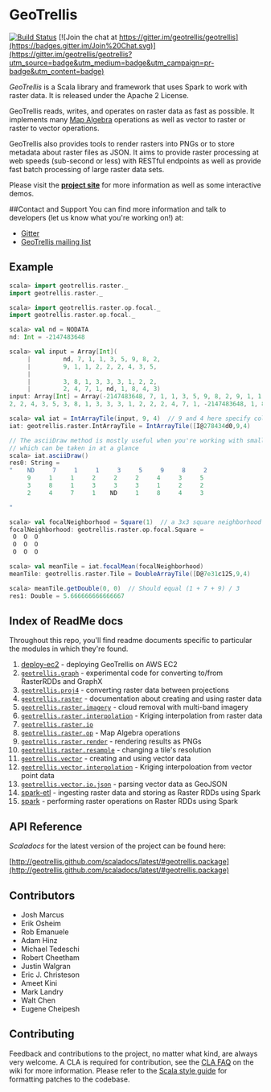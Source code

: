 # GeoTrellis

[![Build Status](https://api.travis-ci.org/geotrellis/geotrellis.png)](http://travis-ci.org/geotrellis/geotrellis) [![Join the chat at https://gitter.im/geotrellis/geotrellis](https://badges.gitter.im/Join%20Chat.svg)](https://gitter.im/geotrellis/geotrellis?utm_source=badge&utm_medium=badge&utm_campaign=pr-badge&utm_content=badge)

*GeoTrellis* is a Scala library and framework that uses Spark to work with raster data.  It is released under the Apache 2 License.

GeoTrellis reads, writes, and operates on raster data as fast as possible. It implements many [Map Algebra](http://en.wikipedia.org/wiki/Map_algebra) operations as well as vector to raster or raster to vector operations.

GeoTrellis also provides tools to render rasters into PNGs or to store metadata about raster files as JSON. It aims to provide raster processing at web speeds (sub-second or less) with RESTful endpoints as well as provide fast batch processing of large raster data sets.

Please visit the **[project site](http://geotrellis.io)** for more information as well as some interactive demos.


##Contact and Support
You can find more information and talk to developers (let us know what you're working on!) at:

  - [Gitter](https://gitter.im/geotrellis/geotrellis)
  - [GeoTrellis mailing list](https://groups.google.com/group/geotrellis-user)


## Example

```scala
scala> import geotrellis.raster._
import geotrellis.raster._

scala> import geotrellis.raster.op.focal._
import geotrellis.raster.op.focal._

scala> val nd = NODATA
nd: Int = -2147483648

scala> val input = Array[Int](
     |         nd, 7, 1, 1, 3, 5, 9, 8, 2,
     |         9, 1, 1, 2, 2, 2, 4, 3, 5,
     |
     |         3, 8, 1, 3, 3, 3, 1, 2, 2,
     |         2, 4, 7, 1, nd, 1, 8, 4, 3)
input: Array[Int] = Array(-2147483648, 7, 1, 1, 3, 5, 9, 8, 2, 9, 1, 1, 2, 
2, 2, 4, 3, 5, 3, 8, 1, 3, 3, 3, 1, 2, 2, 2, 4, 7, 1, -2147483648, 1, 8, 4, 3)

scala> val iat = IntArrayTile(input, 9, 4)  // 9 and 4 here specify columns and rows
iat: geotrellis.raster.IntArrayTile = IntArrayTile([I@278434d0,9,4)

// The asciiDraw method is mostly useful when you're working with small tiles
// which can be taken in at a glance
scala> iat.asciiDraw()
res0: String =
"    ND     7     1     1     3     5     9     8     2
     9     1     1     2     2     2     4     3     5
     3     8     1     3     3     3     1     2     2
     2     4     7     1    ND     1     8     4     3

"

scala> val focalNeighborhood = Square(1)  // a 3x3 square neighborhood
focalNeighborhood: geotrellis.raster.op.focal.Square =
 O  O  O
 O  O  O
 O  O  O

scala> val meanTile = iat.focalMean(focalNeighborhood)
meanTile: geotrellis.raster.Tile = DoubleArrayTile([D@7e31c125,9,4)

scala> meanTile.getDouble(0, 0)  // Should equal (1 + 7 + 9) / 3
res1: Double = 5.666666666666667
```

## Index of ReadMe docs
Throughout this repo, you'll find readme documents specific to particular the modules in which they're found.

1. [deploy-ec2](./scripts/deploy-ec2) - deploying GeoTrellis on AWS EC2
2. [`geotrellis.graph`](./graph) - experimental code for converting to/from RasterRDDs and GraphX
3. [`geotrellis.proj4`](./proj4/src/main/scala/geotrellis/proj4) - converting raster data between projections
4. [`geotrellis.raster`](./raster/src/main/scala/geotrellis/raster) - documentation about creating and using raster data
  1. [`geotrellis.raster.imagery`](./raster/src/main/scala/geotrellis/raster/imagery) - cloud removal with multi-band imagery
  2. [`geotrellis.raster.interpolation`](./raster/src/main/scala/geotrellis/raster/interpolation) - Kriging interpolation from raster data
  3. [`geotrellis.raster.io`](./raster/src/main/scala/geotrellis/raster/io)
  4. [`geotrellis.raster.op`](./raster/src/main/scala/geotrellis/raster/op) - Map Algebra operations
  5. [`geotrellis.raster.render`](./raster/src/main/scala/geotrellis/raster/render) - rendering results as PNGs
  6. [`geotrellis.raster.resample`](./raster/src/main/scala/geotrellis/raster/resample) - changing a tile's resolution
5. [`geotrellis.vector`](./vector/src/main/scala/geotrellis/vector) - creating and using vector data
  1. [`geotrellis.vector.interpolation`](./vector/src/main/scala/geotrellis/vector/interpolation) - Kriging interpoloation from vector point data
  2. [`geotrellis.vector.io.json`](./vector/src/main/scala/geotrellis/vector/io/json/) - parsing vector data as GeoJSON
6. [spark-etl](./spark-etl) - ingesting raster data and storing as Raster RDDs using Spark
7. [spark](./spark/op) - performing raster operations on Raster RDDs using Spark



## API Reference

*Scaladocs* for the latest version of the project can be found here:

[http://geotrellis.github.com/scaladocs/latest/#geotrellis.package](http://geotrellis.github.com/scaladocs/latest/#geotrellis.package)


## Contributors

 - Josh Marcus
 - Erik Osheim
 - Rob Emanuele
 - Adam Hinz
 - Michael Tedeschi
 - Robert Cheetham
 - Justin Walgran
 - Eric J. Christeson
 - Ameet Kini
 - Mark Landry
 - Walt Chen
 - Eugene Cheipesh

## Contributing

Feedback and contributions to the project, no matter what kind, are always very welcome. A CLA is required for contribution, see the [CLA FAQ](https://github.com/geotrellis/geotrellis/wiki/Contributor-license-agreement-FAQ) on the wiki for more information. Please refer to the [Scala style guide](http://docs.scala-lang.org/style/) for formatting patches to the codebase.
